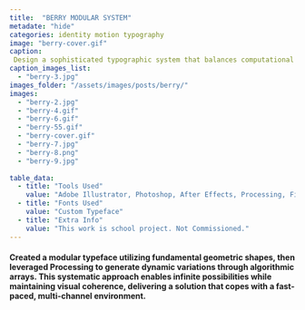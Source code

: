 ```yaml
---
title:  "BERRY MODULAR SYSTEM"
metadate: "hide"
categories: identity motion typography
image: "berry-cover.gif"
caption: 
 Design a sophisticated typographic system that balances computational precision with creative flexibility, targeting brands seeking a modern, adaptable identity that can evolve across various media platforms.
caption_images_list: 
  - "berry-3.jpg"
images_folder: "/assets/images/posts/berry/"
images: 
  - "berry-2.jpg"
  - "berry-4.gif"
  - "berry-6.gif" 
  - "berry-55.gif"
  - "berry-cover.gif"
  - "berry-7.jpg"
  - "berry-8.png"
  - "berry-9.jpg"
  
table_data:
  - title: "Tools Used"
    value: "Adobe Illustrator, Photoshop, After Effects, Processing, Figma"
  - title: "Fonts Used"
    value: "Custom Typeface"
  - title: "Extra Info"
    value: "This work is school project. Not Commissioned." 
---
```

#### Created a modular typeface utilizing fundamental geometric shapes, then leveraged Processing to generate dynamic variations through algorithmic arrays. This systematic approach enables infinite possibilities while maintaining visual coherence, delivering a solution that copes with a fast-paced, multi-channel environment.

<!--
<br>
↳ A flexible visual identity adapts to different aspect ratios while maintaining a consistentcy.
<br>
↳ Pistachio color is used appropriately throughout the graphics as an accent.
<br>
↳ A coaster was created using an abstract cow shape variation, incorporating traditional Italian pattern elements.
<br>
↳ For the campaign, G’ stands for Good, which connects with Australian culture: “G’day,” “G’People,” and “Great Gelato.”
<br>
↳ Merchandise was also created with the venue's heritage in mind, featuring the tagline.
-->
